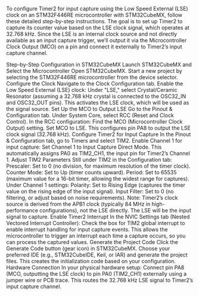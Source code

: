 To configure Timer2 for input capture using the Low Speed External (LSE) clock on an STM32F446RE microcontroller with STM32CubeMX, follow these detailed step-by-step instructions. The goal is to set up Timer2 to capture its counter value based on the LSE clock signal, which operates at 32.768 kHz. Since the LSE is an internal clock source and not directly available as an input capture trigger, we’ll output it via the Microcontroller Clock Output (MCO) on a pin and connect it externally to Timer2’s input capture channel.

Step-by-Step Configuration in STM32CubeMX
Launch STM32CubeMX and Select the Microcontroller
Open STM32CubeMX.
Start a new project by selecting the STM32F446RE microcontroller from the device selector.
Configure the Clock
Navigate to the Clock Configuration tab.
Enable the Low Speed External (LSE) clock:
Under "LSE," select Crystal/Ceramic Resonator (assuming a 32.768 kHz crystal is connected to the OSC32_IN and OSC32_OUT pins).
This activates the LSE clock, which will be used as the signal source.
Set Up the MCO to Output LSE
Go to the Pinout & Configuration tab.
Under System Core, select RCC (Reset and Clock Control).
In the RCC configuration:
Find the MCO (Microcontroller Clock Output) setting.
Set MCO to LSE. This configures pin PA8 to output the LSE clock signal (32.768 kHz).
Configure Timer2 for Input Capture
In the Pinout & Configuration tab, go to Timers and select TIM2.
Enable Channel 1 for input capture:
Set Channel 1 to Input Capture Direct Mode.
This automatically assigns PA0 as TIM2_CH1, the input pin for Timer2’s Channel 1.
Adjust TIM2 Parameters
Still under TIM2 in the Configuration tab:
Prescaler: Set to 0 (no division, for maximum resolution of the timer clock).
Counter Mode: Set to Up (timer counts upward).
Period: Set to 65535 (maximum value for a 16-bit timer, allowing the widest range for captures).
Under Channel 1 settings:
Polarity: Set to Rising Edge (captures the timer value on the rising edge of the input signal).
Input Filter: Set to 0 (no filtering, or adjust based on noise requirements).
Note: Timer2’s clock source is derived from the APB1 clock (typically 84 MHz in high-performance configurations), not the LSE directly. The LSE will be the input signal to capture.
Enable Timer2 Interrupt
In the NVIC Settings tab (Nested Vectored Interrupt Controller):
Check the box for TIM2 global interrupt to enable interrupt handling for input capture events.
This allows the microcontroller to trigger an interrupt each time a capture occurs, so you can process the captured values.
Generate the Project Code
Click the Generate Code button (gear icon) in STM32CubeMX.
Choose your preferred IDE (e.g., STM32CubeIDE, Keil, or IAR) and generate the project files.
This creates the initialization code based on your configuration.
Hardware Connection
In your physical hardware setup:
Connect pin PA8 (MCO, outputting the LSE clock) to pin PA0 (TIM2_CH1) externally using a jumper wire or PCB trace.
This routes the 32.768 kHz LSE signal to Timer2’s input capture channel.